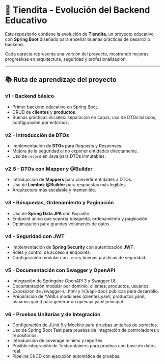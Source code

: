 # 🏪 Tiendita - Evolución del Backend Educativo

Este repositorio contiene la evolución de **Tiendita**, un proyecto educativo con **Spring Boot** diseñado para enseñar buenas prácticas de desarrollo backend.

Cada carpeta representa una versión del proyecto, mostrando mejoras progresivas en arquitectura, seguridad y profesionalización.

---

## 📚 Ruta de aprendizaje del proyecto

### **v1 - Backend básico**
- Primer backend educativo en Spring Boot.
- CRUD de **clientes** y **productos**.
- Buenas prácticas iniciales: separación en capas, uso de DTOs básicos, configuración por entornos.

### **v2 - Introducción de DTOs**
- Implementación de **DTOs** para Requests y Responses.
- Mejora de la seguridad al no exponer entidades directamente.
- Uso de `record` en Java para DTOs inmutables.

### **v2.5 - DTOs con Mapper y @Builder**
- Introducción de **Mappers** para convertir entidades a DTOs.
- Uso de **Lombok @Builder** para respuestas más legibles.
- Arquitectura más escalable y mantenible.

### **v3 - Búsquedas, Ordenamiento y Paginación**
- Uso de **Spring Data JPA** con `Pageable`.
- Endpoint único que soporta búsqueda, ordenamiento y paginación.
- Optimización para grandes volúmenes de datos.

### **v4 - Seguridad con JWT**
- Implementación de **Spring Security** con autenticación **JWT**.
- Roles y control de acceso a endpoints.
- Configuración modular con `.env` y buenas prácticas de seguridad.

### **v5 - Documentación con Swagger y OpenAPI**
- Integración de Springdoc OpenAPI 3 y Swagger UI.
- Documentación modular por dominio: clientes, productos, usuarios.
- Exposición de /swagger-ui.html y /v3/api-docs públicas para desarrollo.
- Preparación de YAMLs modulares (clientes.yaml, productos.yaml, usuarios.yaml) para generar un openapi.yaml principal.

### **v6 - Pruebas Unitarias y de Integración**
- Configuración de JUnit 5 y Mockito para pruebas unitarias de servicios.
- Uso de Spring Boot Test para pruebas de integración de controladores y repositorios.
- Introducción de coverage mínimo y reportes.
- Posible integración de Testcontainers para pruebas con base de datos real.
- Pipeline CI/CD con ejecución automática de pruebas.